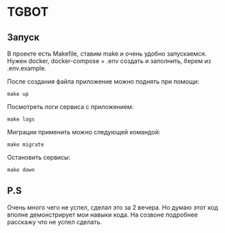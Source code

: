 # TGBOT
## Запуск
В проекте есть Makefile, ставим make и очень удобно запускаемся. Нужен docker, docker-compose + .env создать и заполнить, берем из .env.example. 

После создания файла приложение можно поднять при помощи:

```
make up
```

Посмотреть логи сервиса с приложением:

```
make logs
```

Миграции применить можно следующей командой:

```
make migrate
```

Остановить сервисы:

```
make down
```

## P.S
Очень много чего не успел, сделал это за 2 вечера. Но думаю этот код вполне демонстрирует мои навыки кода. На созвоне подробнее расскажу что не успел сделать.
